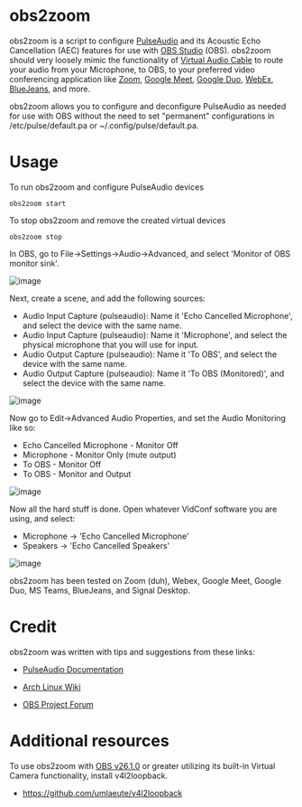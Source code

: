 # obs2zoom

obs2zoom is a script to configure [PulseAudio](https://www.freedesktop.org/wiki/Software/PulseAudio/) and its Acoustic Echo Cancellation (AEC) features for use with [OBS Studio](https://obsproject.com) (OBS).  obs2zoom should very loosely mimic the functionality of [Virtual Audio Cable](https://vb-audio.com/Cable/) to route your audio from your Microphone, to OBS, to your preferred video conferencing application like [Zoom](https://zoom.us), [Google Meet](https://meet.google.com), [Google Duo](https://duo.google.com), [WebEx](https://www.webex.com), [BlueJeans](https://www.bluejeans.com), and more.

obs2zoom allows you to configure and deconfigure PulseAudio as needed for use with OBS without the need to set "permanent" configurations in /etc/pulse/default.pa or ~/.config/pulse/default.pa.


# Usage

To run obs2zoom and configure PulseAudio devices

    obs2zoom start

To stop obs2zoom and remove the created virtual devices

    obs2zoom stop

In OBS, go to File->Settings->Audio->Advanced, and select 'Monitor of OBS monitor sink'.

![image](https://user-images.githubusercontent.com/12750133/111318703-4d1afb00-8633-11eb-9d89-5c1c7e3aa78d.png)


Next, create a scene, and add the following sources:

- Audio Input Capture (pulseaudio): Name it 'Echo Cancelled Microphone', and select the device with the same name.
- Audio Input Capture (pulseaudio): Name it 'Microphone', and select the physical microphone that you will use for input.
- Audio Output Capture (pulseaudio): Name it 'To OBS', and select the device with the same name.
- Audio Output Capture (pulseaudio): Name it 'To OBS (Monitored)', and select the device with the same name.

![image](https://user-images.githubusercontent.com/12750133/111318762-57d59000-8633-11eb-84cb-d0668b1fef87.png)


Now go to Edit->Advanced Audio Properties, and set the Audio Monitoring like so:

- Echo Cancelled Microphone - Monitor Off
- Microphone - Monitor Only (mute output)
- To OBS - Monitor Off
- To OBS - Monitor and Output

![image](https://user-images.githubusercontent.com/12750133/111318798-602dcb00-8633-11eb-9a76-864081ee619e.png)


Now all the hard stuff is done. Open whatever VidConf software you are using, and select:

- Microphone -> 'Echo Cancelled Microphone'
- Speakers -> 'Echo Cancelled Speakers'

![image](https://user-images.githubusercontent.com/12750133/111318854-6fad1400-8633-11eb-9249-03e5bc40633c.png)


obs2zoom has been tested on Zoom (duh), Webex, Google Meet, Google Duo, MS Teams, BlueJeans, and Signal Desktop.


# Credit

obs2zoom was written with tips and suggestions from these links:

- [PulseAudio Documentation](https://www.freedesktop.org/wiki/Software/PulseAudio/Documentation/User/Modules/)

- [Arch Linux Wiki](https://wiki.archlinux.org/index.php/PulseAudio/Examples)

- [OBS Project Forum](https://obsproject.com/forum/threads/virtual-audio-cable-for-zoom.125072/#post-503142)


# Additional resources

To use obs2zoom with [OBS v26.1.0](https://github.com/obsproject/obs-studio/releases/tag/26.1.0) or greater utilizing its built-in Virtual Camera functionality, install v4l2loopback.

- https://github.com/umlaeute/v4l2loopback
